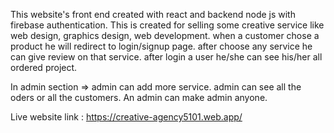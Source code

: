 This website's front end created with react and backend node js with firebase authentication.
This is created for selling some creative service like web design, graphics design, web development.
when a customer chose a product he will redirect to login/signup page. after choose any service he can give review on that service.
after login a user he/she can see his/her all ordered project.

In admin section => admin can add more service.
admin can see all the oders or all the customers.
An admin can make admin anyone.



Live website link : https://creative-agency5101.web.app/

